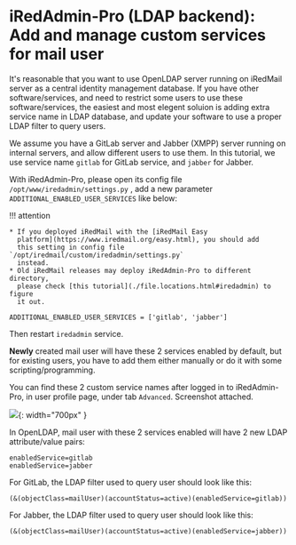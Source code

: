 # iRedAdmin-Pro (LDAP backend): Add and manage custom services for mail user

It's reasonable that you want to use OpenLDAP server running on iRedMail
server as a central identity management database. If you have other
software/services, and need to restrict some users to use these
software/services, the easiest and most elegent soluion is adding extra service
name in LDAP database, and update your software to use a proper LDAP filter to
query users.

We assume you have a GitLab server and Jabber (XMPP) server running on internal
servers, and allow different users to use them.
In this tutorial, we use service name `gitlab` for GitLab service, and `jabber`
for Jabber.

With iRedAdmin-Pro, please open its config file
`/opt/www/iredadmin/settings.py`
, add a new parameter `ADDITIONAL_ENABLED_USER_SERVICES` like
below:

!!! attention

    * If you deployed iRedMail with the [iRedMail Easy
      platform](https://www.iredmail.org/easy.html), you should add
      this setting in config file `/opt/iredmail/custom/iredadmin/settings.py`
      instead.
    * Old iRedMail releases may deploy iRedAdmin-Pro to different directory,
      please check [this tutorial](./file.locations.html#iredadmin) to figure
      it out.

```
ADDITIONAL_ENABLED_USER_SERVICES = ['gitlab', 'jabber']
```

Then restart `iredadmin` service.

__Newly__ created mail user will have these 2 services enabled by default, but
for existing users, you have to add them either manually or do it with some
scripting/programming.

You can find these 2 custom service names after logged in to iRedAdmin-Pro,
in user profile page, under tab `Advanced`. Screenshot attached.

![](./images/iredadmin/custom_user_services.png){: width="700px" }

In OpenLDAP, mail user with these 2 services enabled will have 2 new LDAP
attribute/value pairs:

```
enabledService=gitlab
enabledService=jabber
```

For GitLab, the LDAP filter used to query user should look like this:

```
(&(objectClass=mailUser)(accountStatus=active)(enabledService=gitlab))
```

For Jabber, the LDAP filter used to query user should look like this:

```
(&(objectClass=mailUser)(accountStatus=active)(enabledService=jabber))
```
